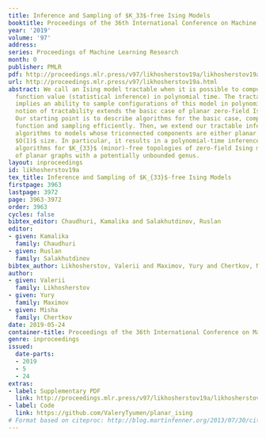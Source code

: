 ```yaml
---
title: Inference and Sampling of $K_33$-free Ising Models
booktitle: Proceedings of the 36th International Conference on Machine Learning
year: '2019'
volume: '97'
address: 
series: Proceedings of Machine Learning Research
month: 0
publisher: PMLR
pdf: http://proceedings.mlr.press/v97/likhosherstov19a/likhosherstov19a.pdf
url: http://proceedings.mlr.press/v97/likhosherstov19a.html
abstract: We call an Ising model tractable when it is possible to compute its partition
  function value (statistical inference) in polynomial time. The tractability also
  implies an ability to sample configurations of this model in polynomial time. The
  notion of tractability extends the basic case of planar zero-field Ising models.
  Our starting point is to describe algorithms for the basic case, computing partition
  function and sampling efficiently. Then, we extend our tractable inference and sampling
  algorithms to models whose triconnected components are either planar or graphs of
  $O(1)$ size. In particular, it results in a polynomial-time inference and sampling
  algorithms for $K_{33}$ (minor)-free topologies of zero-field Ising models—a generalization
  of planar graphs with a potentially unbounded genus.
layout: inproceedings
id: likhosherstov19a
tex_title: Inference and Sampling of $K_{33}$-free Ising Models
firstpage: 3963
lastpage: 3972
page: 3963-3972
order: 3963
cycles: false
bibtex_editor: Chaudhuri, Kamalika and Salakhutdinov, Ruslan
editor:
- given: Kamalika
  family: Chaudhuri
- given: Ruslan
  family: Salakhutdinov
bibtex_author: Likhosherstov, Valerii and Maximov, Yury and Chertkov, Misha
author:
- given: Valerii
  family: Likhosherstov
- given: Yury
  family: Maximov
- given: Misha
  family: Chertkov
date: 2019-05-24
container-title: Proceedings of the 36th International Conference on Machine Learning
genre: inproceedings
issued:
  date-parts:
  - 2019
  - 5
  - 24
extras:
- label: Supplementary PDF
  link: http://proceedings.mlr.press/v97/likhosherstov19a/likhosherstov19a-supp.pdf
- label: Code
  link: https://github.com/ValeryTyumen/planar_ising
# Format based on citeproc: http://blog.martinfenner.org/2013/07/30/citeproc-yaml-for-bibliographies/
---
```

